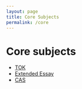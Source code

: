 ```yaml
---
layout: page
title: Core Subjects
permalink: /core
---
```


# Core subjects
- [TOK](/tok)
- [Extended Essay](/ee)
- [CAS](/cas)